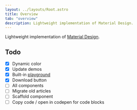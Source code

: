 ```yaml
---
layout: ../layouts/Root.astro
title: Overview
tab: "overview"
description: Lightweight implementation of Material Design.
---
```


Lightweight implementation of [Material Design](https://material.io/).

## Todo

- [x] Dynamic color
- [x] Update demos
- [x] Built-in [playground](/material-design-lite/playground/)
- [x] Download button
- [ ] All components
- [ ] Migrate old articles
- [ ] Scaffold component
- [ ] Copy code / open in codepen for code blocks
